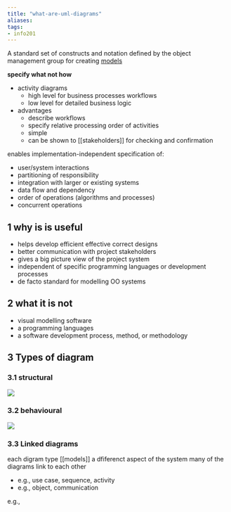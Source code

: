 ```yaml
---
title: "what-are-uml-diagrams"
aliases: 
tags: 
- info201
---
```


A standard set of constructs and notation defined by the object management group for creating [models](notes/models.md)

**specify what not how**

- activity diagrams
	- high level for business processes workflows
	- low level for detailed business logic
- advantages
	-  describe workflows
	- specify relative processing order of activities
	- simple
	- can be shown to [[stakeholders]] for checking and confirmation

enables implementation-independent specification of:
- user/system interactions
- partitioning of responsibility
- integration with larger or existing systems
- data flow and dependency
- order of operations (algorithms and processes)
- concurrent operations

## 1 why is is useful
- helps develop efficient effective correct designs
- better communication with project stakeholders
- gives a big picture view of the project system
- independent of specific programming languages or development processes
- de facto standard for modelling OO systems

## 2 what it is not
- visual modelling software
- a programming languages
- a software development process, method, or methodology

## 3 Types of diagram
### 3.1 structural

![](https://i.imgur.com/zS15EFj.png#invert)

### 3.2 behavioural

![](https://i.imgur.com/4lj2QIt.png#invert)

### 3.3 Linked diagrams
each digram type [[models]] a dfiferenct aspect of the system
many of the diagrams link to each other
- e.g., use case, sequence, activity
- e.g., object, communication

e.g.,
